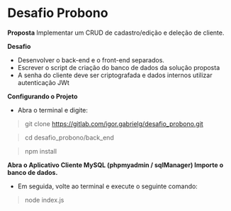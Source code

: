 # Desafio Probono

**Proposta**
Implementar um CRUD de cadastro/edição e deleção de cliente.

**Desafio**

- Desenvolver o back-end e o front-end separados.
- Escrever o script de criação do banco de dados da solução proposta
- A senha do cliente deve ser criptografada e dados internos utilizar 
autenticação JWt

**Configurando o Projeto**
- Abra o terminal e digite:

> git clone https://gitlab.com/igor.gabrielg/desafio_probono.git

> cd desafio_probono/back_end

>  npm install


**Abra o Aplicativo Cliente MySQL (phpmyadmin / sqlManager) Importe o banco de dados.**

- Em seguida, volte ao terminal e execute o seguinte comando:

> node index.js
